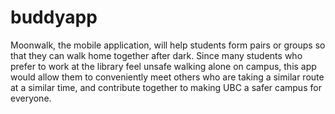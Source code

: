 # buddyapp

Moonwalk, the mobile application, will help students form pairs or groups so that they can walk home together after dark. Since many 
students who prefer to work at the library feel unsafe walking alone on campus, this app would allow them to conveniently meet others 
who are taking a similar route at a similar time, and contribute together to making UBC a safer campus for everyone.

